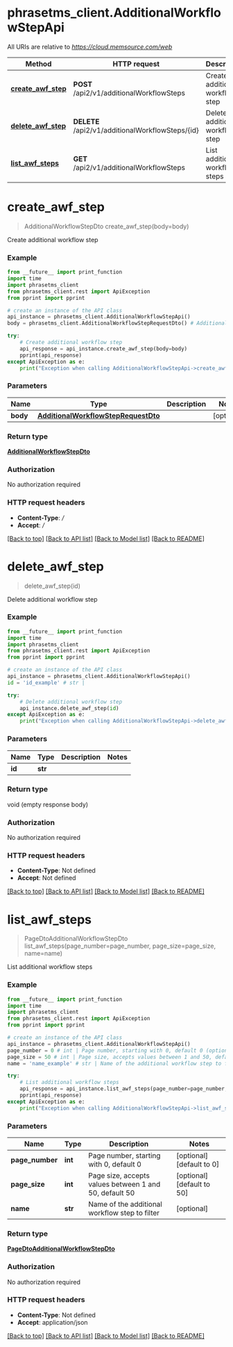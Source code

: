 # phrasetms_client.AdditionalWorkflowStepApi

All URIs are relative to *https://cloud.memsource.com/web*

Method | HTTP request | Description
------------- | ------------- | -------------
[**create_awf_step**](AdditionalWorkflowStepApi.md#create_awf_step) | **POST** /api2/v1/additionalWorkflowSteps | Create additional workflow step
[**delete_awf_step**](AdditionalWorkflowStepApi.md#delete_awf_step) | **DELETE** /api2/v1/additionalWorkflowSteps/{id} | Delete additional workflow step
[**list_awf_steps**](AdditionalWorkflowStepApi.md#list_awf_steps) | **GET** /api2/v1/additionalWorkflowSteps | List additional workflow steps

# **create_awf_step**
> AdditionalWorkflowStepDto create_awf_step(body=body)

Create additional workflow step

### Example
```python
from __future__ import print_function
import time
import phrasetms_client
from phrasetms_client.rest import ApiException
from pprint import pprint

# create an instance of the API class
api_instance = phrasetms_client.AdditionalWorkflowStepApi()
body = phrasetms_client.AdditionalWorkflowStepRequestDto() # AdditionalWorkflowStepRequestDto |  (optional)

try:
    # Create additional workflow step
    api_response = api_instance.create_awf_step(body=body)
    pprint(api_response)
except ApiException as e:
    print("Exception when calling AdditionalWorkflowStepApi->create_awf_step: %s\n" % e)
```

### Parameters

Name | Type | Description  | Notes
------------- | ------------- | ------------- | -------------
 **body** | [**AdditionalWorkflowStepRequestDto**](AdditionalWorkflowStepRequestDto.md)|  | [optional] 

### Return type

[**AdditionalWorkflowStepDto**](AdditionalWorkflowStepDto.md)

### Authorization

No authorization required

### HTTP request headers

 - **Content-Type**: */*
 - **Accept**: */*

[[Back to top]](#) [[Back to API list]](../README.md#documentation-for-api-endpoints) [[Back to Model list]](../README.md#documentation-for-models) [[Back to README]](../README.md)

# **delete_awf_step**
> delete_awf_step(id)

Delete additional workflow step

### Example
```python
from __future__ import print_function
import time
import phrasetms_client
from phrasetms_client.rest import ApiException
from pprint import pprint

# create an instance of the API class
api_instance = phrasetms_client.AdditionalWorkflowStepApi()
id = 'id_example' # str | 

try:
    # Delete additional workflow step
    api_instance.delete_awf_step(id)
except ApiException as e:
    print("Exception when calling AdditionalWorkflowStepApi->delete_awf_step: %s\n" % e)
```

### Parameters

Name | Type | Description  | Notes
------------- | ------------- | ------------- | -------------
 **id** | **str**|  | 

### Return type

void (empty response body)

### Authorization

No authorization required

### HTTP request headers

 - **Content-Type**: Not defined
 - **Accept**: Not defined

[[Back to top]](#) [[Back to API list]](../README.md#documentation-for-api-endpoints) [[Back to Model list]](../README.md#documentation-for-models) [[Back to README]](../README.md)

# **list_awf_steps**
> PageDtoAdditionalWorkflowStepDto list_awf_steps(page_number=page_number, page_size=page_size, name=name)

List additional workflow steps

### Example
```python
from __future__ import print_function
import time
import phrasetms_client
from phrasetms_client.rest import ApiException
from pprint import pprint

# create an instance of the API class
api_instance = phrasetms_client.AdditionalWorkflowStepApi()
page_number = 0 # int | Page number, starting with 0, default 0 (optional) (default to 0)
page_size = 50 # int | Page size, accepts values between 1 and 50, default 50 (optional) (default to 50)
name = 'name_example' # str | Name of the additional workflow step to filter (optional)

try:
    # List additional workflow steps
    api_response = api_instance.list_awf_steps(page_number=page_number, page_size=page_size, name=name)
    pprint(api_response)
except ApiException as e:
    print("Exception when calling AdditionalWorkflowStepApi->list_awf_steps: %s\n" % e)
```

### Parameters

Name | Type | Description  | Notes
------------- | ------------- | ------------- | -------------
 **page_number** | **int**| Page number, starting with 0, default 0 | [optional] [default to 0]
 **page_size** | **int**| Page size, accepts values between 1 and 50, default 50 | [optional] [default to 50]
 **name** | **str**| Name of the additional workflow step to filter | [optional] 

### Return type

[**PageDtoAdditionalWorkflowStepDto**](PageDtoAdditionalWorkflowStepDto.md)

### Authorization

No authorization required

### HTTP request headers

 - **Content-Type**: Not defined
 - **Accept**: application/json

[[Back to top]](#) [[Back to API list]](../README.md#documentation-for-api-endpoints) [[Back to Model list]](../README.md#documentation-for-models) [[Back to README]](../README.md)

